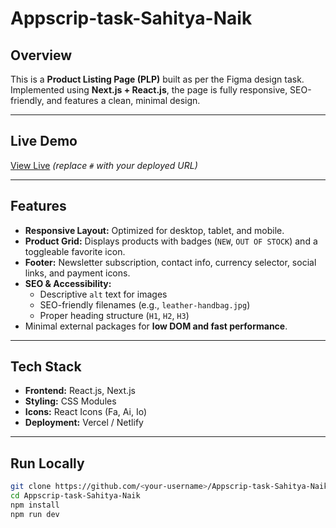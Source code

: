 # Appscrip-task-Sahitya-Naik

## Overview
This is a **Product Listing Page (PLP)** built as per the Figma design task. Implemented using **Next.js + React.js**, the page is fully responsive, SEO-friendly, and features a clean, minimal design.  

---

## Live Demo
[View Live](#) *(replace `#` with your deployed URL)*  

---

## Features
- **Responsive Layout:** Optimized for desktop, tablet, and mobile.  
- **Product Grid:** Displays products with badges (`NEW`, `OUT OF STOCK`) and a toggleable favorite icon.  
- **Footer:** Newsletter subscription, contact info, currency selector, social links, and payment icons.  
- **SEO & Accessibility:**  
  - Descriptive `alt` text for images  
  - SEO-friendly filenames (e.g., `leather-handbag.jpg`)  
  - Proper heading structure (`H1`, `H2`, `H3`)  
- Minimal external packages for **low DOM and fast performance**.

---

## Tech Stack
- **Frontend:** React.js, Next.js  
- **Styling:** CSS Modules  
- **Icons:** React Icons (Fa, Ai, Io)  
- **Deployment:** Vercel / Netlify  

---

## Run Locally
```bash
git clone https://github.com/<your-username>/Appscrip-task-Sahitya-Naik.git
cd Appscrip-task-Sahitya-Naik
npm install
npm run dev
